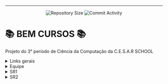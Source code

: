 <hr>
<p align="center">
  <img
    src="https://img.shields.io/github/repo-size/Fcc2187/BEM-Cursos-Preparatorios?style=flat"
    alt="Repository Size"
  />
  <img
    src="https://img.shields.io/github/commit-activity/t/Fcc2187/BEM-Cursos-Preparatorios?style=flat&logo=github"
    alt="Commit Activity"
  />
</p>

# 📚 BEM CURSOS 📚

  Projeto do 3° período de Ciência da Computação da C.E.S.A.R SCHOOL

<details>

<summary>Links gerais</summary>

## 🔗Links gerais🔗

   - Taiga: https://tree.taiga.io/project/lunnarayna-projetos-3-g7/kanban

   - Drive: https://drive.google.com/drive/folders/10igZ8D91lwwk_AQ_eP7iQGBiHVbE4AfC

   - Google sites: https://sites.google.com/cesar.school/grupo4p3/home

   - Slide Kick off: https://www.canva.com/design/DAGOTMJvnEc/kVCisq359MYWrGFf8jJj2Q/edit?utm_content=DAGOTMJvnEc&utm_campaign=designshare&utm_medium=link2&utm_source=sharebutton

   - Miro: https://miro.com/welcomeonboard/MFd0VFhWVVQxMzlzQTJmQUQ3UVJ5U1VEaE9kZDMwR29CaE5XUHJoTGNGQThhSmFjMEJGbTJRYTRPWEV6RFN3aXwzNDU4NzY0NTYyNzUxNTA5MzA5fDI=?share_link_id=300311518034

</details>

<details>

<summary>Equipe</summary>

## 👤Equipe👤

  - André Castro - alcms@cesar.school 📩
   
  - Caio Lima - clb@cesar.school 📩

  - Diego Vougan - dvss@cesar.school 📩
   
  - Felipe Caminha - fcc3@cesar.school 📩

  - José Braz - jbon@cesar.school 📩
   
  - Lucas Sukar - lfsw@cesar.school 📩

  - Luiza Nogueira - lnn@cesar.school 📩

  - Lunna Rayna - lrccov@cesar.school 📩

  - Marina Machado - mmaf@cesar.school 📩
    
  - Rodrigo Torres - rtmr@cesar.school 📩

</details>

<details>

<summary>SR1</summary>

</details>

<details>

<summary>SR2</summary>

</details>
